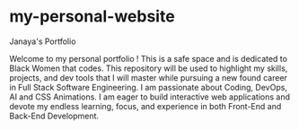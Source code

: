 # my-personal-website

Janaya's Portfolio

Welcome to my personal portfolio ! This is a safe space  and is dedicated to Black Women that codes. This repository will be used to highlight my skills, projects, and dev tools that I will master while pursuing a new found career in Full Stack Software Engineering. I am passionate about Coding, DevOps, AI and CSS Animations. I am eager to build interactive web applications and devote my endless learning, focus, and experience in both Front-End and Back-End Development.
